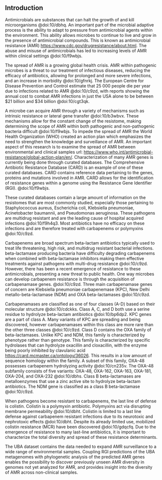 ## Introduction

Antimicrobials are substances that can halt the growth of and kill microorganisms @doi:10/dbhq. An important part of the microbial adaptive process is the ability to adapt to pressure from antimicrobial agents within the environment. This ability allows microbes to continue to live and grow in the presence of antimicrobial compounds. This is known as antimicrobial resistance (AMR) https://www.cdc.gov/drugresistance/about.html. The abuse and misuse of antimicrobials has led to increasing levels of AMR within clinical settings @doi:10/f9wbjs.

The spread of AMR is a growing global health crisis. AMR within pathogenic microbes is a threat to our treatment of infectious diseases, reducing the efficacy of antibiotics, allowing for prolonged and more severe infections, and an increase in morbidity @doi:10/gfnrkj. The European Centre for Disease Prevention and Control estimate that 25 000 people die per year due to infections related to AMR @doi:10/c9zd, with reports showing the annual cost to combat AMR infections in just the USA alone to be between $21 billion and $34 billion @doi:10/cgt3qk.

A microbe can acquire AMR through a variety of mechanisms such as intrinsic resistance or lateral gene transfer @doi:10/b3wbvx. These mechanisms allow for the constant change of the resistome, making determining the scope of AMR within both pathogenic and non-pathogenic bacteria difficult @doi:10/f9wbjs. To impede the spread of AMR the World Health Organization (WHO) created an action plan which emphasizes the need to strengthen the knowledge and surveillance of AMR. An important aspect of this research is to examine the spread of AMR between environmental and clinical samples url: https://www.who.int/antimicrobial-resistance/global-action-plan/en/. Characterization of many AMR genes is currently being done through curated databases. The Comprehensive Antibiotic Resistance Database (CARD) is an example of one of these curated databases. CARD contains reference data pertaining to the genes, proteins and mutations involved in AMR. CARD allows for the identification of resistance genes within a genome using the Resistance Gene Identifier (RGI). @doi:10/f9wbjs.

These curated databases contain a large amount of information on the resistomes that are most commonly studied, especially those pertaining to Staphylococcus aureus, Escherichia coli, Klebsiella pneumoniae, Acinetobacter baumannii, and Pseudomonas aeruginosa. These pathogens are multidrug resistant and are the leading cause of hospital acquired infections @doi:10/f9h4q3. Most antibiotics have no efficacy on these infections and are therefore treated with carbapenems or polymyxins @doi:10/c9zd.

Carbapenems are broad spectrum beta-lactam antibiotics typically used to treat life threatening, high risk, and multidrug resistant bacterial infections. beta-lactamase producing bacteria have difficulty degrading carbapenems when combined with beta-lactamase inhibitors making them effective treatments against pathogens with multi-drug resistance @doi:10/c9zd. However, there has been a recent emergence of resistance to these antimicrobials, presenting a new threat to public health. One way microbes can develop carbapenem resistance is through the acquisition of carbapenamase genes. @doi:10/c9zd. Three main carbapenamase genes of concern are Klebsiella pneumoniae carbapenemase (KPC), New Delhi metallo-beta-lactamase (NDM) and OXA beta-lactamases @doi:10/c9zd.

Carbapenamases are classified as one of four classes (A-D) based on their molecular structure @doi:10/cdckks. Class A, C, and D both use a serine residue to hydrolyze beta-lactam antibiotics @doi:10/bp6dp2. KPC genes are a part of class A. Many variants of KPC are spreading and being discovered, however carbapenamases within this class are more rare than the other three classes @doi:10/c9zd. Class D contains the OXA family of beta-lactamases. Unlike KPC and NDM, this family is characterized by phenotype rather than genotype. This family is characterized by specific hydrolases that can hydrolyze oxacillin and cloxacillin, with the enzyme being poorly inhibited by clavulanic acid https://card.mcmaster.ca/ontology/36026. This results in a low amount of sequence homology within the family. A subset of this family, OXA-48 possesses carbapenem hydrolyzing activity @doi:10/cn235v. The OXA-48 subfamily consists of five variants: OXA-48, OXA-162, OXA-163, OXA-181, OXA-204, and OXA-232 @doi:10/dbhs. Class B beta-lactamases are metalloenzymes that use a zinc active site to hydrolyze beta-lactam antibiotics. The NDM gene is classified as a class B beta-lactamase @doi:10/c9zd.

When pathogens become resistant to carbapenems, the last line of defense is colistin. Colistin is a polymyxin antibiotic. Polymyxins act via disrupting membrane permeability @doi:10/dbht. Colistin is limited to a last line defense against carbapenem resistant infections due to its neurotoxic and nephrotoxic effects @doi:10/dbht. Despite its already limited use, mobilized colistin resistance (MCR) have been discovered @doi:10/gdqcfq. Due to the emergence of resistance to many last-line antibiotics, it is important to characterize the total diversity and spread of these resistance determinants.

The UBA dataset contains the data needed to expand AMR surveillance to a wide range of environmental samples. Coupling RGI predictions of the UBA metagenomes with phylogenetic analysis of the predicted AMR genes enables the possibility to discover previously unseen AMR diversity in genomes not yet analyzed for AMR, and provides insight into the diversity of AMR across non-clinical samples.
